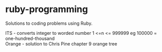 # ruby-programming
Solutions to coding problems using Ruby.

ITS - converts integer to worded number 1 <=n <= 999999 eg 100000 = one-hundred-thousand
<br>
Orange - solution to Chris Pine chapter 9 orange tree

